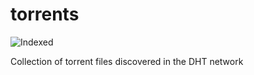 torrents 
========
![Indexed](https://img.shields.io/badge/indexed-28579-blue)

Collection of torrent files discovered in the DHT network
